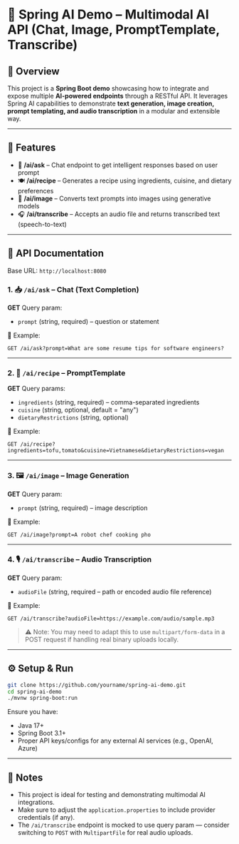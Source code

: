 # 🤖 Spring AI Demo – Multimodal AI API (Chat, Image, PromptTemplate, Transcribe)

## 📌 Overview

This project is a **Spring Boot demo** showcasing how to integrate and expose multiple **AI-powered endpoints** through a RESTful API. It leverages Spring AI capabilities to demonstrate **text generation, image creation, prompt templating, and audio transcription** in a modular and extensible way.

---

## 🚀 Features

* 🧠 **/ai/ask** – Chat endpoint to get intelligent responses based on user prompt
* 🍽 **/ai/recipe** – Generates a recipe using ingredients, cuisine, and dietary preferences
* 🎨 **/ai/image** – Converts text prompts into images using generative models
* 🎧 **/ai/transcribe** – Accepts an audio file and returns transcribed text (speech-to-text)

---

## 🔧 API Documentation

Base URL: `http://localhost:8080`

### 1. 📥 `/ai/ask` – Chat (Text Completion)

**GET**
Query param:

* `prompt` (string, required) – question or statement

🧪 Example:

```
GET /ai/ask?prompt=What are some resume tips for software engineers?
```

---

### 2. 🧾 `/ai/recipe` – PromptTemplate

**GET**
Query params:

* `ingredients` (string, required) – comma-separated ingredients
* `cuisine` (string, optional, default = "any")
* `dietaryRestrictions` (string, optional)

🧪 Example:

```
GET /ai/recipe?ingredients=tofu,tomato&cuisine=Vietnamese&dietaryRestrictions=vegan
```

---

### 3. 🖼 `/ai/image` – Image Generation

**GET**
Query param:

* `prompt` (string, required) – image description

🧪 Example:

```
GET /ai/image?prompt=A robot chef cooking pho
```

---

### 4. 🎙 `/ai/transcribe` – Audio Transcription

**GET**
Query param:

* `audioFile` (string, required – path or encoded audio file reference)

🧪 Example:

```
GET /ai/transcribe?audioFile=https://example.com/audio/sample.mp3
```

> ⚠️ Note: You may need to adapt this to use `multipart/form-data` in a POST request if handling real binary uploads locally.

---

## ⚙️ Setup & Run

```bash
git clone https://github.com/yourname/spring-ai-demo.git
cd spring-ai-demo
./mvnw spring-boot:run
```

Ensure you have:

* Java 17+
* Spring Boot 3.1+
* Proper API keys/configs for any external AI services (e.g., OpenAI, Azure)

---

## 📒 Notes

* This project is ideal for testing and demonstrating multimodal AI integrations.
* Make sure to adjust the `application.properties` to include provider credentials (if any).
* The `/ai/transcribe` endpoint is mocked to use query param — consider switching to `POST` with `MultipartFile` for real audio uploads.
